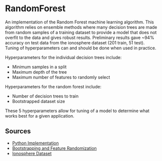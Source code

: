# RandomForest

An implementation of the Random Forest machine learning algorithm. This algorithm relies on ensemble methods where many decision trees are made from random samples of a training dataset to provide a model that does not overfit to the data and gives robust results. Preliminary results gave ~94% accuracy on test data from the ionosphere dataset (201 train, 51 test). Tuning of hyperparameters can and should be done when used in practice.

Hyperparameters for the individual decision trees include:
- Minimum samples in a split
- Maximum depth of the tree
- Maximum number of features to randomly select

Hyperparameters for the random forest include:
- Number of decision trees to train
- Bootstrapped dataset size

These 5 hyperparameters allow for tuning of a model to determine what works best for a given application.

## Sources
- [Python Implementation](https://github.com/Suji04/ML_from_Scratch/blob/master/decision%20tree%20classification.ipynb)
- [Bootstrapping and Feature Randomization](https://towardsdatascience.com/decision-tree-and-random-forest-explained-8d20ddabc9dd)
- [Ionosphere Dataset](https://archive.ics.uci.edu/ml/datasets/Ionosphere)
